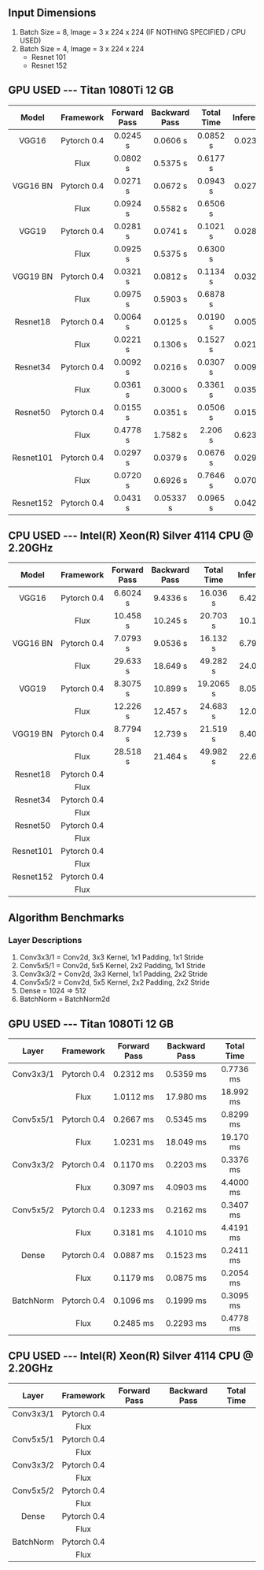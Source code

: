 ## Input Dimensions
1. Batch Size = 8, Image = 3 x 224 x 224 (IF NOTHING SPECIFIED / CPU USED)
2. Batch Size = 4, Image = 3 x 224 x 224
    * Resnet 101
    * Resnet 152

## GPU USED --- Titan 1080Ti 12 GB
|Model|Framework|Forward Pass|Backward Pass|Total Time|Inference|
|:---:|:---:|:---:|:---:|:---:|:---:|
|VGG16|Pytorch 0.4|0.0245 s|0.0606 s|0.0852 s|0.0234 s|
||Flux|0.0802 s|0.5375 s|0.6177 s||
|VGG16 BN|Pytorch 0.4|0.0271 s|0.0672 s|0.0943 s|0.0273 s|
||Flux|0.0924 s|0.5582 s|0.6506 s||
|VGG19|Pytorch 0.4|0.0281 s|0.0741 s|0.1021 s|0.0280 s|
||Flux|0.0925 s|0.5375 s|0.6300 s||
|VGG19 BN|Pytorch 0.4|0.0321 s|0.0812 s|0.1134 s|0.0325 s|
||Flux|0.0975 s|0.5903 s|0.6878 s||
|Resnet18|Pytorch 0.4|0.0064 s|0.0125 s|0.0190 s|0.0050 s|
||Flux|0.0221 s|0.1306 s|0.1527 s|0.0219 s|
|Resnet34|Pytorch 0.4|0.0092 s|0.0216 s|0.0307 s|0.0092 s|
||Flux|0.0361 s|0.3000 s|0.3361 s|0.0357 s|
|Resnet50|Pytorch 0.4|0.0155 s|0.0351 s|0.0506 s|0.0152 s|
||Flux|0.4778 s|1.7582 s|2.206 s|0.6238 s|
|Resnet101|Pytorch 0.4|0.0297 s|0.0379 s|0.0676 s|0.0298 s|
||Flux|0.0720 s|0.6926 s|0.7646 s|0.0708 s|
|Resnet152|Pytorch 0.4|0.0431 s|0.05337 s|0.0965 s|0.0429 s|

## CPU USED --- Intel(R) Xeon(R) Silver 4114 CPU @ 2.20GHz
|Model|Framework|Forward Pass|Backward Pass|Total Time|Inference|
|:---:|:---:|:---:|:---:|:---:|:---:|
|VGG16|Pytorch 0.4|6.6024 s|9.4336 s|16.036 s|6.4216 s|
||Flux|10.458 s|10.245 s|20.703 s|10.111 s|
|VGG16 BN|Pytorch 0.4|7.0793 s|9.0536 s|16.132 s|6.7909 s|
||Flux|29.633 s|18.649 s|49.282 s|24.047 s|
|VGG19|Pytorch 0.4|8.3075 s|10.899 s|19.2065 s|8.0593 s|
||Flux|12.226 s|12.457 s|24.683 s|12.029 s|
|VGG19 BN|Pytorch 0.4|8.7794 s|12.739 s|21.519 s|8.4044 s|
||Flux|28.518 s|21.464 s|49.982 s|22.649 s|
|Resnet18|Pytorch 0.4|||||
||Flux|||||
|Resnet34|Pytorch 0.4|||||
||Flux|||||
|Resnet50|Pytorch 0.4|||||
||Flux|||||
|Resnet101|Pytorch 0.4|||||
||Flux|||||
|Resnet152|Pytorch 0.4|||||
||Flux|||||

## Algorithm Benchmarks

### Layer Descriptions
1. Conv3x3/1 = Conv2d, 3x3 Kernel, 1x1 Padding, 1x1 Stride
2. Conv5x5/1 = Conv2d, 5x5 Kernel, 2x2 Padding, 1x1 Stride
3. Conv3x3/2 = Conv2d, 3x3 Kernel, 1x1 Padding, 2x2 Stride
4. Conv5x5/2 = Conv2d, 5x5 Kernel, 2x2 Padding, 2x2 Stride
5. Dense = 1024 => 512
6. BatchNorm = BatchNorm2d

## GPU USED --- Titan 1080Ti 12 GB
|Layer|Framework|Forward Pass|Backward Pass|Total Time|
|:---:|:---:|:---:|:---:|:---:|
|Conv3x3/1|Pytorch 0.4|0.2312 ms|0.5359 ms|0.7736 ms|
||Flux|1.0112 ms|17.980 ms|18.992 ms|
|Conv5x5/1|Pytorch 0.4|0.2667 ms|0.5345 ms|0.8299 ms|
||Flux|1.0231 ms|18.049 ms|19.170 ms|
|Conv3x3/2|Pytorch 0.4|0.1170 ms|0.2203 ms|0.3376 ms|
||Flux|0.3097 ms|4.0903 ms|4.4000 ms|
|Conv5x5/2|Pytorch 0.4|0.1233 ms|0.2162 ms|0.3407 ms|
||Flux|0.3181 ms|4.1010 ms|4.4191 ms|
|Dense|Pytorch 0.4|0.0887 ms|0.1523 ms|0.2411 ms|
||Flux|0.1179 ms|0.0875 ms|0.2054 ms|
|BatchNorm|Pytorch 0.4|0.1096 ms|0.1999 ms|0.3095 ms|
||Flux|0.2485 ms|0.2293 ms|0.4778 ms|

## CPU USED --- Intel(R) Xeon(R) Silver 4114 CPU @ 2.20GHz
|Layer|Framework|Forward Pass|Backward Pass|Total Time|
|:---:|:---:|:---:|:---:|:---:|
|Conv3x3/1|Pytorch 0.4||||
||Flux||||
|Conv5x5/1|Pytorch 0.4||||
||Flux||||
|Conv3x3/2|Pytorch 0.4||||
||Flux||||
|Conv5x5/2|Pytorch 0.4||||
||Flux||||
|Dense|Pytorch 0.4||||
||Flux||||
|BatchNorm|Pytorch 0.4||||
||Flux||||
